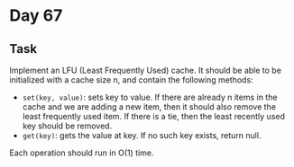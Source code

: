 # Day 67

## Task

Implement an LFU (Least Frequently Used) cache. It should be able to be initialized with a cache size n, and contain the following methods:

* ```set(key, value)```: sets key to value. If there are already n items in the cache and we are adding a new item, then it should also remove the least frequently used item. If there is a tie, then the least recently used key should be removed.
* ```get(key)```: gets the value at key. If no such key exists, return null.

Each operation should run in O(1) time.